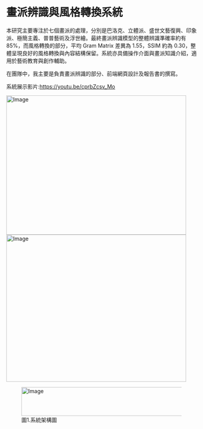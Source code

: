 # 畫派辨識與風格轉換系統
本研究主要專注於七個畫派的處理，分別是巴洛克、立體派、盛世文藝復興、印象派、極簡主義、普普藝術及浮世繪。最終畫派辨識模型的整體辨識準確率約有85%，而風格轉換的部分，平均 Gram Matrix 差異為 1.55，SSIM 約為 0.30，整體呈現良好的風格轉換與內容結構保留。系統亦具備操作介面與畫派知識介紹，適用於藝術教育與創作輔助。

在團隊中，我主要是負責畫派辨識的部分、前端網頁設計及報告書的撰寫。

系統展示影片:https://youtu.be/cprbZcsv_Mo

<img width="476" height="367" alt="Image" src="https://github.com/user-attachments/assets/bae93027-4b97-47f8-89cc-196ee1aafcf3" />
<img width="476" height="388" alt="Image" src="https://github.com/user-attachments/assets/f99b4508-af1c-40b2-a5c6-b5f2434c7ada" />
<figure>
  <img width="768" height="76" alt="Image" src="https://github.com/user-attachments/assets/381aa049-63dc-40ec-adfa-5c4ea51cf5cb" />
  <figcaption>   圖1.系統架構圖</figcaption>
</figure>
